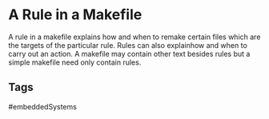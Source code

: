 # A Rule in a Makefile

A rule in a makefile explains how and when to remake certain files which are the targets of the particular rule. Rules can also explainhow and when to carry out an action. A makefile may contain other text besides rules but a simple makefile need only contain rules.

## Tags
#embeddedSystems
